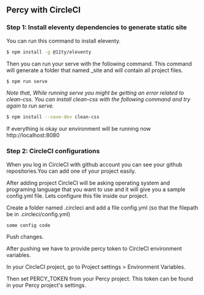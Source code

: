 ## Percy with CircleCI

### Step 1: Install eleventy dependencies to generate static site

You can run this command to install eleventy. 
```bash
$ npm install -g @11ty/eleventy
```
Then you can run your serve with the following command. This command will generate a folder that named _site and will contain all project files.
```bash
$ npm run serve
```
*Note that, While running serve you might be getting an error related to clean-css.
You can install clean-css with the following command and try again to run serve.*
```bash
$ npm install --save-dev clean-css 
```

If everything is okay our environment will be running now http://localhost:8080

### Step 2: CircleCI configurations

When you log in CircleCI with github account you can see your github repositories.You can add one of your project easily.

After adding project CircleCI will be asking operating system and programing language that you want to use and 
it will give you a sample config.yml file. Lets configure this file inside our project.

Create a folder named .circleci and add a file config.yml (so that the filepath be in .circleci/config.yml)

```python
some config code
```

Push changes.

After pushing we have to provide percy token to CircleCI environment variables. 

In your CircleCI project, go to Project settings > Environment Variables.

Then set PERCY_TOKEN from your Percy project. This token can be found in your Percy project's settings.




